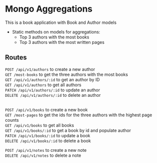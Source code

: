 # Mongo Aggregations

This is a book application with Book and Author models
  * Static methods on models for aggregations:
    * Top 3 authors with the most books
    * Top 3 authors with the most written pages

## Routes
`POST /api/v1/authors` to create a new author<br>
`GET /most-books` to get the three authors with the most books<br>
`GET /api/v1/authors/:id` to get an author by ID<br>
`GET /api/v1/authors` to get all authors<br>
`PATCH /api/v1/authors/:id` to update an author<br>
`DELETE /api/v1/authors/:id` to delete an author<br><br>

`POST /api/v1/books` to create a new book<br>
`GET /most-pages` to get the ids for the three authors with the highest page counts<br>
`GET /api/v1/books` to get all books<br>
`GET /api/v1/books/:id` to get a book by id and populate author<br>
`PATCH /api/v1/books/:id` to update a book<br>
`DELETE /api/v1/books/:id` to delete a book<br>

`POST /api/v1/notes` to create a new note<br>
`DELETE /api/v1/notes` to delete a note<br>
